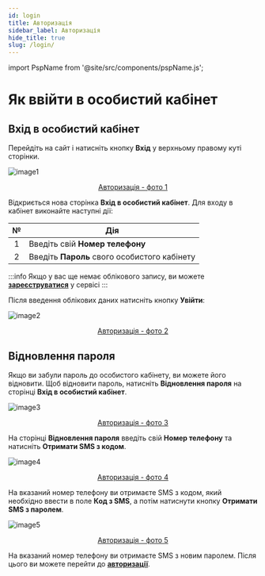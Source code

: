```yaml
---
id: login
title: Авторизація
sidebar_label: Авторизація
hide_title: true
slug: /login/
---
```


import PspName from '@site/src/components/pspName.js';

# Як ввійти в особистий кабінет <PspName />

## Вхід в особистий кабінет

Перейдіть на сайт і натисніть кнопку **Вхід** у верхньому правому куті сторінки.

![image1](/img/uk/general_login/image1.png "Авторизація") <center><u>Авторизація - фото 1</u></center>

Відкриється нова сторінка **Вхід в особистий кабінет**. Для входу в кабінет виконайте наступні дії:

|  №  | Дія |
| :-: | --- |
| 1 | Введіть свій **Номер телефону** |
| 2 | Введіть **Пароль** свого особистого кабінету |

:::info
Якщо у вас ще немає облікового запису, ви можете [**зареєструватися**](registration.md) у сервісі
:::

Після введення облікових даних натисніть кнопку **Увійти**:

![image2](/img/uk/general_login/image2.png "Авторизація") <center><u>Авторизація - фото 2</u></center>

## Відновлення пароля

Якщо ви забули пароль до особистого кабінету, ви можете його відновити. Щоб відновити пароль, натисніть **Відновлення пароля** на сторінці **Вхід в особистий кабінет**.

![image3](/img/uk/general_login/image3.png "Авторизація") <center><u>Авторизація - фото 3</u></center>

На сторінці **Відновлення пароля** введіть свій **Номер телефону** та натисніть **Отримати SMS з кодом**.

![image4](/img/uk/general_login/image4.png "Авторизація") <center><u>Авторизація - фото 4</u></center>

На вказаний номер телефону ви отримаєте SMS з кодом, який необхідно ввести в поле **Код з SMS**, а потім натиснути кнопку **Отримати SMS з паролем**.

![image5](/img/uk/general_login/image5.png "Авторизація") <center><u>Авторизація - фото 5</u></center>

На вказаний номер телефону ви отримаєте SMS з новим паролем. Після цього ви можете перейти до [**авторизації**](#вхід-в-особистий-кабінет).
